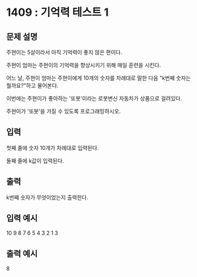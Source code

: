 # 1409 : 기억력 테스트 1
  
## 문제 설명    
주현이는 5살이라서 아직 기억력이 좋지 않은 편이다.

주현이 엄마는 주현이의 기억력을 향상시키기 위해 매일 훈련을 시킨다.

어느 날, 주현이 엄마는 주현이에게 10개의 숫자를 차례대로 말한 다음 "k번째 숫자는 뭘까요?"하고 물어본다.

이번에는 주현이가 좋아하는 '또봇'이라는 로봇변신 자동차가 상품으로 걸려있다.

주현이가 '또봇'을 가질 수 있도록 프로그래밍하시오.

## 입력
첫째 줄에 숫자 10개가 차례대로 입력된다.

둘째 줄에 k값이 입력된다. 

## 출력
k번째 숫자가 무엇이었는지 출력한다.

## 입력 예시   
10 9 8 7 6 5 4 3 2 1
3

## 출력 예시
8